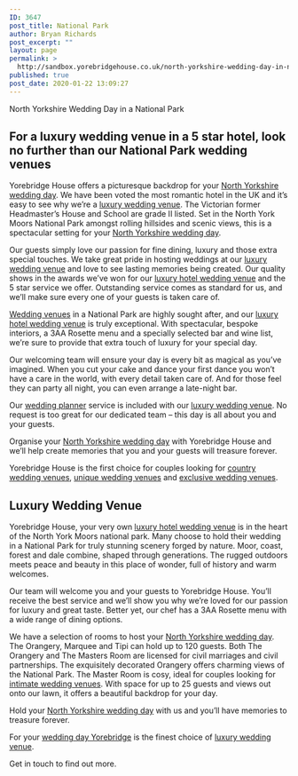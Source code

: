 ```yaml
---
ID: 3647
post_title: National Park
author: Bryan Richards
post_excerpt: ""
layout: page
permalink: >
  http://sandbox.yorebridgehouse.co.uk/north-yorkshire-wedding-day-in-national-park/
published: true
post_date: 2020-01-22 13:09:27
---
```

<p class="section-title">North Yorkshire Wedding Day in a National Park</p>
<h2 class="section-title sub-title">For a luxury wedding venue in a 5 star hotel, look no further than our National Park wedding venues</h2>

<p> Yorebridge House offers a picturesque backdrop for your <a href="/#ptdi">North Yorkshire wedding day</a>. We have been voted the most romantic hotel in the UK and it&rsquo;s easy to see why we&rsquo;re a <a href="/#flw">luxury wedding venue</a>. The Victorian former Headmaster&rsquo;s House and School are grade II listed. Set in the North York Moors National Park amongst rolling hillsides and scenic views, this is a spectacular setting for your <a href="/#ptdi">North Yorkshire wedding day</a>.</p>

<p> Our guests simply love our passion for fine dining, luxury and those extra special touches. We take great pride in hosting weddings at our <a href="/#sll">luxury wedding venue</a> and love to see lasting memories being created. Our quality shows in the awards we&rsquo;ve won for our <a href="/#wtinc">luxury hotel wedding venue</a> and the 5 star service we offer. Outstanding service comes as standard for us, and we&rsquo;ll make sure every one of your guests is taken care of.</p>

<p> <a href="/#flw">Wedding venues</a> in a National Park are highly sought after, and our <a href="/#wtinc">luxury hotel wedding venue</a> is truly exceptional. With spectacular, bespoke interiors, a 3AA Rosette menu and a specially selected bar and wine list, we&rsquo;re sure to provide that extra touch of luxury for your special day.</p>

<p>Our welcoming team will ensure your day is every bit as magical as you&rsquo;ve imagined. When you cut your cake and dance your first dance you won&rsquo;t have a care in the world, with every detail taken care of. And for those feel they can party all night, you can even arrange a late-night bar.</p>

<p> Our <a href="/#wtinc">wedding planner</a> service is included with our <a href="/#sll">luxury wedding venue</a>. No request is too great for our dedicated team &ndash; this day is all about you and your guests.</p>

<p> Organise your <a href="/#ptdi">North Yorkshire wedding day</a> with Yorebridge House and we&rsquo;ll help create memories that you and your guests will treasure forever.</p>

<p> Yorebridge House is the first choice for couples looking for <a href="/#flw">country wedding venues</a>, <a href="/#ptdi">unique wedding venues</a> and <a href="/#sll">exclusive wedding venues</a>.</p>

<h2 class="section-title sub-title">Luxury Wedding Venue</h2>

<p>Yorebridge House, your very own <a href="/#wtinc">luxury hotel wedding venue</a> is in the heart of the North York Moors national park. Many choose to hold their wedding in a National Park for truly stunning scenery forged by nature. Moor, coast, forest and dale combine, shaped through generations. The rugged outdoors meets peace and beauty in this place of wonder, full of history and warm welcomes.</p>

<p> Our team will welcome you and your guests to Yorebridge House. You&rsquo;ll receive the best service and we&rsquo;ll show you why we&rsquo;re loved for our passion for luxury and great taste. Better yet, our chef has a 3AA Rosette menu with a wide range of dining options.</p>

<p> We have a selection of rooms to host your <a href="/#ptdi">North Yorkshire wedding day</a>. The Orangery, Marquee and Tipi can hold up to 120 guests. Both The Orangery and The Masters Room are licensed for civil marriages and civil partnerships. The exquisitely decorated Orangery offers charming views of the National Park. The Master Room is cosy, ideal for couples looking for <a href="/#yc">intimate wedding venues</a>. With space for up to 25 guests and views out onto our lawn, it offers a beautiful backdrop for your day.</p>

<p> Hold your <a href="/#ptdi">North Yorkshire wedding day</a> with us and you&rsquo;ll have memories to treasure forever.</p>

<p> For your <a href="/#flw">wedding day Yorebridge</a> is the finest choice of <a href="/#sll">luxury wedding venue</a>.</p>

<p> Get in touch to find out more.</p>